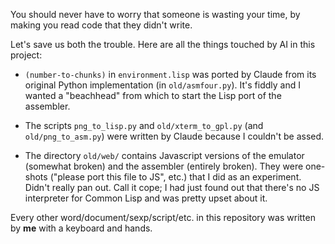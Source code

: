 You should never have to worry that someone is wasting your time, by making you read code that they didn't write.

Let's save us both the trouble. Here are all the things touched by AI in this project:

* `(number-to-chunks)` in `environment.lisp` was ported by Claude from its original Python implementation (in `old/asmfour.py`). It's fiddly and I wanted a "beachhead" from which to start the Lisp port of the assembler. 

* The scripts `png_to_lisp.py` and `old/xterm_to_gpl.py` (and `old/png_to_asm.py`) were written by Claude because I couldn't be assed.

* The directory `old/web/` contains Javascript versions of the emulator (somewhat broken) and the assembler (entirely broken). They were one-shots ("please port this file to JS", etc.) that I did as an experiment. Didn't really pan out. Call it cope; I had just found out that there's no JS interpreter for Common Lisp and was pretty upset about it.

Every other word/document/sexp/script/etc. in this repository was written by **me** with a keyboard and hands. 
